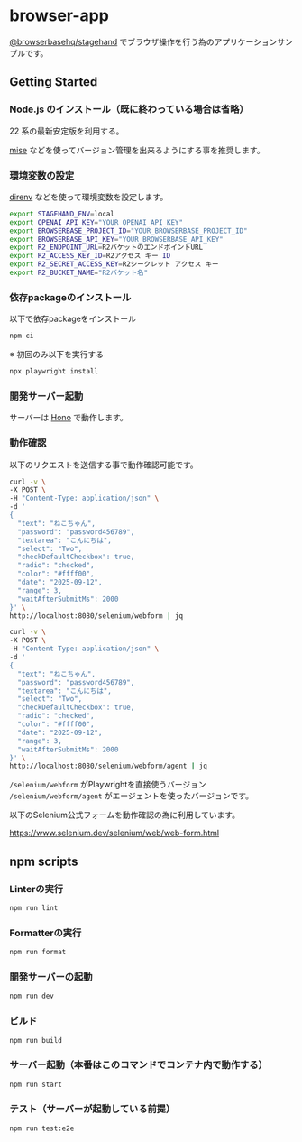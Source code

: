 # browser-app

[@browserbasehq/stagehand](https://github.com/browserbase/stagehand) でブラウザ操作を行う為のアプリケーションサンプルです。

## Getting Started

### Node.js のインストール（既に終わっている場合は省略）

22 系の最新安定版を利用する。

[mise](https://github.com/jdx/mise) などを使ってバージョン管理を出来るようにする事を推奨します。

### 環境変数の設定

[direnv](https://direnv.net/) などを使って環境変数を設定します。

```bash
export STAGEHAND_ENV=local
export OPENAI_API_KEY="YOUR_OPENAI_API_KEY"
export BROWSERBASE_PROJECT_ID="YOUR_BROWSERBASE_PROJECT_ID"
export BROWSERBASE_API_KEY="YOUR_BROWSERBASE_API_KEY"
export R2_ENDPOINT_URL=R2バケットのエンドポイントURL
export R2_ACCESS_KEY_ID=R2アクセス キー ID
export R2_SECRET_ACCESS_KEY=R2シークレット アクセス キー
export R2_BUCKET_NAME="R2バケット名"
```

### 依存packageのインストール

以下で依存packageをインストール

```bash
npm ci
```

※ 初回のみ以下を実行する

```bash
npx playwright install
```

### 開発サーバー起動

サーバーは [Hono](https://hono.dev/) で動作します。

### 動作確認

以下のリクエストを送信する事で動作確認可能です。

```bash
curl -v \
-X POST \
-H "Content-Type: application/json" \
-d '
{
  "text": "ねこちゃん",
  "password": "password456789",
  "textarea": "こんにちは",
  "select": "Two",
  "checkDefaultCheckbox": true,
  "radio": "checked",
  "color": "#ffff00",
  "date": "2025-09-12",
  "range": 3,
  "waitAfterSubmitMs": 2000
}' \
http://localhost:8080/selenium/webform | jq
```

```bash
curl -v \
-X POST \
-H "Content-Type: application/json" \
-d '
{
  "text": "ねこちゃん",
  "password": "password456789",
  "textarea": "こんにちは",
  "select": "Two",
  "checkDefaultCheckbox": true,
  "radio": "checked",
  "color": "#ffff00",
  "date": "2025-09-12",
  "range": 3,
  "waitAfterSubmitMs": 2000
}' \
http://localhost:8080/selenium/webform/agent | jq
```

`/selenium/webform` がPlaywrightを直接使うバージョン `/selenium/webform/agent` がエージェントを使ったバージョンです。

以下のSelenium公式フォームを動作確認の為に利用しています。

https://www.selenium.dev/selenium/web/web-form.html

## npm scripts

### Linterの実行

```bash
npm run lint
```

### Formatterの実行

```bash
npm run format
```

### 開発サーバーの起動

```bash
npm run dev
```

### ビルド

```bash
npm run build
```

### サーバー起動（本番はこのコマンドでコンテナ内で動作する）

```bash
npm run start
```

### テスト（サーバーが起動している前提）

```bash
npm run test:e2e
```
